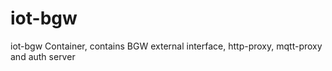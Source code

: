# iot-bgw
iot-bgw Container, contains BGW external interface, http-proxy, mqtt-proxy and auth server
